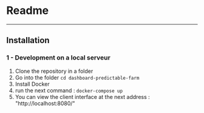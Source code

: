 # Readme
----------

## Installation 

### 1 - Development on a local serveur


 1. Clone the repository in a folder 
 2. Go into the folder `cd dashboard-predictable-farm`
 3. Install Docker
 4. run the next command : `docker-compose up`
 6. You can view the client interface at the next address : "http://localhost:8080/"
